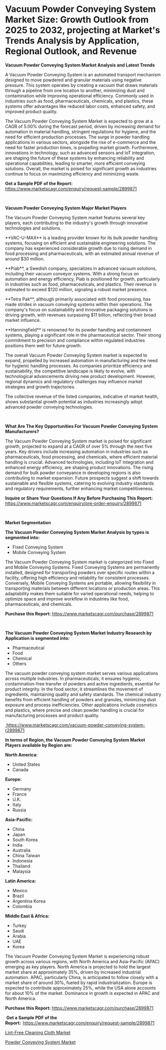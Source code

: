 <p><h1>Vacuum Powder Conveying System Market Size: Growth Outlook from 2025 to 2032, projecting at Market's Trends Analysis by Application, Regional Outlook, and Revenue</h1></p><p><strong>Vacuum Powder Conveying System Market Analysis and Latest Trends</strong></p>
<p><p>A Vacuum Powder Conveying System is an automated transport mechanism designed to move powdered and granular materials using negative pressure. This system operates by creating a vacuum that draws materials through a pipeline from one location to another, minimizing dust and contamination while improving operational efficiency. Commonly used in industries such as food, pharmaceuticals, chemicals, and plastics, these systems offer advantages like reduced labor costs, enhanced safety, and improved product quality.</p><p>The Vacuum Powder Conveying System Market is expected to grow at a CAGR of 5.00% during the forecast period, driven by increasing demand for automation in material handling, stringent regulations for hygiene, and the need for efficient production processes. The surge in powder handling applications in various sectors, alongside the rise of e-commerce and the need for faster production times, is propelling market growth. Furthermore, innovations in technology, such as advanced sensors and IoT integration, are shaping the future of these systems by enhancing reliability and operational capabilities, leading to smarter, more efficient conveying solutions. Overall, the market is poised for significant growth as industries continue to focus on maximizing efficiency and minimizing waste.</p></p>
<p><strong>Get a Sample PDF of the Report:&nbsp;</strong> <a href="https://www.marketscagr.com/enquiry/request-sample/2899871?utm_campaign=1126&utm_medium=2&utm_source=Github&utm_content=ia&utm_term=16032025&utm_id=vacuum-powder-conveying-system">https://www.marketscagr.com/enquiry/request-sample/2899871</a></p>
<p>&nbsp;</p>
<p><strong>Vacuum Powder Conveying System Major Market Players</strong></p>
<p><p>The Vacuum Powder Conveying System market features several key players, each contributing to the industry's growth through innovative technologies and solutions. </p><p>**VAC-U-MAX** is a leading provider known for its bulk powder handling systems, focusing on efficient and sustainable engineering solutions. The company has experienced considerable growth due to rising demand in food processing and pharmaceuticals, with an estimated annual revenue of around $30 million.</p><p>**Piab**, a Swedish company, specializes in advanced vacuum solutions, including their vacuum conveyor systems. With a strong focus on automation and energy efficiency, Piab is positioned for growth, particularly in industries such as food, pharmaceuticals, and plastics. Their revenue is estimated to exceed $120 million, signaling a robust market presence.</p><p>**Tetra Pak**, although primarily associated with food processing, has made strides in vacuum conveying systems within their operations. The company's focus on sustainability and innovative packaging solutions is driving growth, with revenues surpassing $11 billion, reflecting their broad market influence.</p><p>**Hanningfield** is renowned for its powder handling and containment systems, playing a significant role in the pharmaceutical sector. Their strong commitment to precision and compliance within regulated industries positions them well for future growth.</p><p>The overall Vacuum Powder Conveying System market is expected to expand, propelled by increased automation in manufacturing and the need for hygienic handling processes. As companies prioritize efficiency and sustainability, the competitive landscape is likely to evolve, with technological advancements driving new product development. However, regional dynamics and regulatory challenges may influence market strategies and growth trajectories. </p><p>The collective revenue of the listed companies, indicative of market health, shows substantial growth potential as industries increasingly adopt advanced powder conveying technologies.</p></p>
<p>&nbsp;</p>
<p><strong>What Are The Key Opportunities For Vacuum Powder Conveying System Manufacturers?</strong></p>
<p><p>The Vacuum Powder Conveying System market is poised for significant growth, projected to expand at a CAGR of over 5% through the next five years. Key drivers include increasing automation in industries such as pharmaceuticals, food processing, and chemicals, where efficient material handling is crucial. Advanced technologies, including IoT integration and enhanced energy efficiency, are shaping product innovations. The rising demand for bulk powder conveyance in developing regions is also contributing to market expansion. Future prospects suggest a shift towards sustainable and flexible systems, catering to evolving industry standards and regulatory requirements, further enhancing market competitiveness.</p></p>
<p><strong>Inquire or Share Your Questions If Any Before Purchasing This Report:</strong> <a href="https://www.marketscagr.com/enquiry/pre-order-enquiry/2899871?utm_campaign=1126&utm_medium=2&utm_source=Github&utm_content=ia&utm_term=16032025&utm_id=vacuum-powder-conveying-system">https://www.marketscagr.com/enquiry/pre-order-enquiry/2899871</a></p>
<p>&nbsp;</p>
<p><strong>Market Segmentation</strong></p>
<p><strong>The Vacuum Powder Conveying System Market Analysis by types is segmented into:</strong></p>
<p><ul><li>Fixed Conveying System</li><li>Mobile Conveying System</li></ul></p>
<p><p>The Vacuum Powder Conveying System market is categorized into Fixed and Mobile Conveying Systems. Fixed Conveying Systems are permanently installed, designed for transporting powders over specific routes within a facility, offering high efficiency and reliability for consistent processes. Conversely, Mobile Conveying Systems are portable, allowing flexibility in transporting materials between different locations or production areas. This adaptability makes them suitable for varied operational needs, helping to optimize space and improve workflow in industries like food, pharmaceuticals, and chemicals.</p></p>
<p><strong>Purchase this Report:&nbsp;</strong><a href="https://www.marketscagr.com/purchase/2899871?utm_campaign=1126&utm_medium=2&utm_source=Github&utm_content=ia&utm_term=16032025&utm_id=vacuum-powder-conveying-system">https://www.marketscagr.com/purchase/2899871</a></p>
<p>&nbsp;</p>
<p><strong>The Vacuum Powder Conveying System Market Industry Research by Application is segmented into:</strong></p>
<p><ul><li>Pharmaceutical</li><li>Food</li><li>Chemical</li><li>Others</li></ul></p>
<p><p>The vacuum powder conveying system market serves various applications across multiple industries. In pharmaceuticals, it ensures hygienic, contamination-free transfer of powders and active ingredients, essential for product integrity. In the food sector, it streamlines the movement of ingredients, maintaining quality and safety standards. The chemical industry benefits from efficient handling of powders and granules, minimizing dust exposure and process inefficiencies. Other applications include cosmetics and plastics, where precise and clean powder handling is crucial for manufacturing processes and product quality.</p></p>
<p><a href="https://www.marketscagr.com/vacuum-powder-conveying-system-r2899871?utm_campaign=1126&utm_medium=2&utm_source=Github&utm_content=ia&utm_term=16032025&utm_id=vacuum-powder-conveying-system">&nbsp;https://www.marketscagr.com/vacuum-powder-conveying-system-r2899871</a></p>
<p><strong>In terms of Region, the Vacuum Powder Conveying System Market Players available by Region are:</strong></p>
<p>
    <p> <strong> North America: </strong>
        <ul>
            <li>United States</li>
            <li>Canada</li>
        </ul>
        </p> 
    <p> <strong> Europe: </strong>
        <ul>
            <li>Germany</li>
            <li>France</li>
            <li>U.K.</li>
            <li>Italy</li>
            <li>Russia</li>
        </ul>
        </p> 
    <p> <strong> Asia-Pacific: </strong>
        <ul>
            <li>China</li>
            <li>Japan</li>
            <li>South Korea</li>
            <li>India</li>
            <li>Australia</li>
            <li>China Taiwan</li>
            <li>Indonesia</li>
            <li>Thailand</li>
            <li>Malaysia</li>
        </ul>
        </p> 
    <p> <strong> Latin America: </strong>
        <ul>
            <li>Mexico</li>
            <li>Brazil</li>
            <li>Argentina Korea</li>
            <li>Colombia</li>
        </ul>
        </p> 
    <p> <strong> Middle East & Africa: </strong>
        <ul>
            <li>Turkey</li>
            <li>Saudi</li>
            <li>Arabia</li>
            <li>UAE</li>
            <li>Korea</li>
        </ul>
    </p>
    </p>
<p><p>The Vacuum Powder Conveying System Market is experiencing robust growth across various regions, with North America and Asia-Pacific (APAC) emerging as key players. North America is projected to hold the largest market share at approximately 35%, driven by increased industrial automation. APAC, particularly China, is anticipated to follow closely with a market share of around 30%, fueled by rapid industrialization. Europe is expected to contribute approximately 25%, while the USA alone accounts for about 10% of the market. Dominance in growth is expected in APAC and North America.</p></p>
<p><strong>Purchase this Report: </strong><a href="https://www.marketscagr.com/purchase/2899871?utm_campaign=1126&utm_medium=2&utm_source=Github&utm_content=ia&utm_term=16032025&utm_id=vacuum-powder-conveying-system">https://www.marketscagr.com/purchase/2899871</a></p>
<p>&nbsp;<strong>Get a Sample PDF of the Report:&nbsp;&nbsp;</strong><a href="https://www.marketscagr.com/enquiry/request-sample/2899871?utm_campaign=1126&utm_medium=2&utm_source=Github&utm_content=ia&utm_term=16032025&utm_id=vacuum-powder-conveying-system">https://www.marketscagr.com/enquiry/request-sample/2899871</a></p>
<p><strong></strong></p>
<p><p><a href="https://github.com/gdfhhhj/Market-Research-Report-List-7/blob/main/lint-free-cleaning-cloth-market.md?utm_campaign=1126&utm_medium=2&utm_source=Github&utm_content=ia&utm_term=16032025&utm_id=vacuum-powder-conveying-system">Lint-Free Cleaning Cloth Market</a></p><p><a href="https://github.com/julyju69/Market-Research-Report-List-6/blob/main/powder-conveying-system-market.md?utm_campaign=1126&utm_medium=2&utm_source=Github&utm_content=ia&utm_term=16032025&utm_id=vacuum-powder-conveying-system">Powder Conveying System Market</a></p></p>